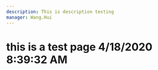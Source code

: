 ```yaml
---
description: This is description testing
manager: Wang.Hui
---
```

# this is a test page 4/18/2020 8:39:32 AM